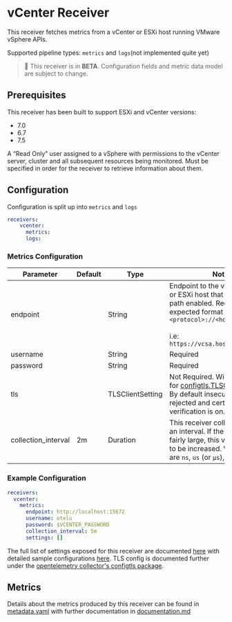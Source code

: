 # vCenter Receiver

This receiver fetches metrics from a vCenter or ESXi host running VMware vSphere APIs.

Supported pipeline types: `metrics` and `logs`(not implemented quite yet)

> :construction: This receiver is in **BETA**. Configuration fields and metric data model are subject to change.

## Prerequisites

This receiver has been built to support ESXi and vCenter versions:

- 7.0
- 6.7
- 7.5

A “Read Only” user assigned to a vSphere with permissions to the vCenter server, cluster and all subsequent resources being monitored. Must be specified in order for the receiver to retrieve information about them.

## Configuration

Configuration is split up into `metrics` and `logs`

```yaml
receivers:
    vcenter:
      metrics:
      logs:
```

### Metrics Configuration

| Parameter | Default | Type | Notes |
| --- | --- | --- | --- |
| endpoint |  | String | Endpoint to the vCenter Server or ESXi host that has the sdk path enabled. Required. The expected format is `<protocol>://<hostname>` <br><br> i.e: `https://vcsa.hostname.localnet` |
| username |  | String | Required |
| password |  | String | Required |
| tls | | TLSClientSetting | Not Required. Will use defaults for [configtls.TLSClientSetting](https://github.com/open-telemetry/opentelemetry-collector/blob/main/config/configtls/README.md). By default insecure settings are rejected and certificate verification is on. |
| collection_interval | 2m | Duration | This receiver collects metrics on an interval. If the vCenter is fairly large, this value may need to be increased. Valid time units are `ns`, `us` (or `µs`), `ms`, `s`, `m`, `h` |

### Example Configuration

```yaml
receivers:
  vcenter:
    metrics:
      endpoint: http://localhost:15672
      username: otelu
      password: $VCENTER_PASSWORD
      collection_interval: 5m
      settings: []
```

The full list of settings exposed for this receiver are documented [here](./config.go) with detailed sample configurations [here](./testdata/config.yaml). TLS config is documented further under the [opentelemetry collector's configtls package](https://github.com/open-telemetry/opentelemetry-collector/blob/main/config/configtls/README.md).

## Metrics

Details about the metrics produced by this receiver can be found in [metadata.yaml](./metadata.yaml) with further documentation in [documentation.md](./documentation.md)

